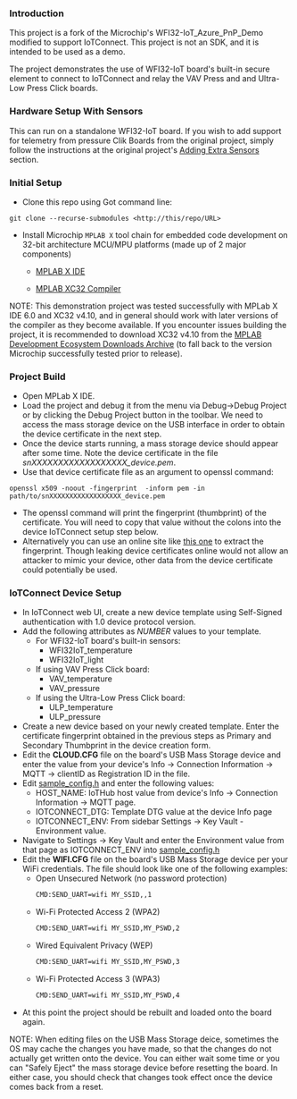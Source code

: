 ### Introduction

This project is a fork of the Microchip's WFI32-IoT_Azure_PnP_Demo 
modified to support IoTConnect. This project is not an SDK, and it is 
intended to be used as a demo.

The project demonstrates the use of WFI32-IoT board's built-in 
secure element to connect to IoTConnect and relay the VAV Press and
and Ultra-Low Press Click boards.

### Hardware Setup With Sensors

This can run on a standalone WFI32-IoT board. 
If you wish to add support for telemetry from pressure Clik Boards from 
the original project, simply follow the instructions at the original 
project's 
[Adding Extra Sensors](https://github.com/MicrochipTech/WFI32-IoT_Azure_PnP_Demo#adding-extra-sensors-to-the-wfi32-iot-board)
section.

### Initial Setup
* Clone this repo using Got command line:
```shell
git clone --recurse-submodules <http://this/repo/URL>
```
* Install Microchip `MPLAB X` tool chain for embedded code development on 32-bit architecture MCU/MPU platforms (made up of 2 major components)

    - [MPLAB X IDE](https://www.microchip.com/mplab/mplab-x-ide)

    - [MPLAB XC32 Compiler](https://www.microchip.com/en-us/development-tools-tools-and-software/mplab-xc-compilers#tabs)
    
NOTE: This demonstration project was tested successfully with MPLab X IDE 6.0 and XC32 v4.10, and in general should work with later versions of the compiler as they become available. If you encounter issues building the project, it is recommended to download XC32 v4.10 from the [MPLAB Development Ecosystem Downloads Archive](https://www.microchip.com/en-us/tools-resources/archives/mplab-ecosystem) (to fall back to the version Microchip successfully tested prior to release). 

### Project Build

* Open MPLab X IDE.
* Load the project and debug it from the menu via Debug->Debug Project
or by clicking the Debug Project button in the toolbar. We need to access the
mass storage device on the USB interface in order to obtain the device
certificate in the next step.
* Once the device starts running, a mass storage device should appear after some time. 
Note the device certificate in the file *snXXXXXXXXXXXXXXXXXX_device.pem*.
* Use that device certificate file as an argument to openssl command:

```shell
openssl x509 -noout -fingerprint  -inform pem -in path/to/snXXXXXXXXXXXXXXXXXX_device.pem 
```

* The openssl command will print the fingerprint (thumbprint) of the certificate. 
You will need to copy that value without the colons into the device IoTConnect setup 
step below.
* Alternatively you can use an online site like [this one](https://www.samltool.com/fingerprint.php)
to extract the fingerprint. Though leaking device certificates online would not allow 
an attacker to mimic your device, other data from the device certificate could potentially be used.

### IoTConnect Device Setup

* In IoTConnect web UI, create a new device template using Self-Signed authentication 
with 1.0 device protocol version. 
* Add the following attributes as *NUMBER* values to your template.
  * For WFI32-IoT board's built-in sensors:
    * WFI32IoT_temperature
    * WFI32IoT_light
  * If using VAV Press Click board:
    * VAV_temperature
    * VAV_pressure
  * If using the Ultra-Low Press Click board:
    * ULP_temperature
    * ULP_pressure
* Create a new device based on your newly created template. Enter the 
certificate fingerprint obtained in the previous steps as Primary and Secondary Thumbprint in the
device creation form.
* Edit the **CLOUD.CFG** file on the board's USB Mass Storage device
and enter the value from your device's Info -> Connection Information  -> MQTT -> 
clientID as Registration ID in the file. 
* Edit [sample_config.h](./firmware/src/azure_rtos_demo/sample_azure_iot_embedded_sdk/sample_config.h) and enter the following values:
  - HOST_NAME: IoTHub host value from device's Info -> Connection Information  -> MQTT page.
  - IOTCONNECT_DTG: Template DTG value at the device Info page
  - IOTCONNECT_ENV: From sidebar Settings -> Key Vault - Environment value.
* Navigate to Settings -> Key Vault and enter the Environment value from that page
as IOTCONNECT_ENV into [sample_config.h](./firmware/src/azure_rtos_demo/sample_azure_iot_embedded_sdk/sample_config.h)
* Edit the **WIFI.CFG** file on the board's USB Mass Storage device 
per your WiFi credentials. The file should look like one of the following examples: 
    - Open Unsecured Network (no password protection)
        ```bash
        CMD:SEND_UART=wifi MY_SSID,,1
        ```
    - Wi-Fi Protected Access 2 (WPA2)
        ```bash
        CMD:SEND_UART=wifi MY_SSID,MY_PSWD,2
        ```
    - Wired Equivalent Privacy (WEP)
        ```bash
        CMD:SEND_UART=wifi MY_SSID,MY_PSWD,3
        ```
    - Wi-Fi Protected Access 3 (WPA3)
        ```bash
        CMD:SEND_UART=wifi MY_SSID,MY_PSWD,4
        ```
* At this point the project should be rebuilt and loaded onto the board again.

NOTE: When editing files on the USB Mass Storage deice, 
sometimes the OS may cache the changes you have made, 
so that the changes do not actually get written onto the device. You can either 
wait some time or you can "Safely Eject" the mass storage device before resetting the board.
In either case, you should check that changes took effect once the device comes back from a reset.
